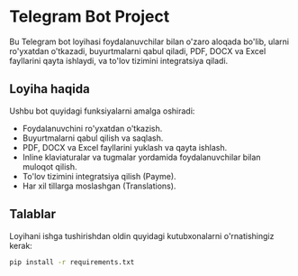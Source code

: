 # Telegram Bot Project

Bu Telegram bot loyihasi foydalanuvchilar bilan o'zaro aloqada bo'lib, ularni ro'yxatdan o'tkazadi, buyurtmalarni qabul qiladi, PDF, DOCX va Excel fayllarini qayta ishlaydi, va to'lov tizimini integratsiya qiladi.

## Loyiha haqida

Ushbu bot quyidagi funksiyalarni amalga oshiradi:

- Foydalanuvchini ro'yxatdan o'tkazish.
- Buyurtmalarni qabul qilish va saqlash.
- PDF, DOCX va Excel fayllarini yuklash va qayta ishlash.
- Inline klaviaturalar va tugmalar yordamida foydalanuvchilar bilan muloqot qilish.
- To'lov tizimini integratsiya qilish (Payme).
- Har xil tillarga moslashgan (Translations).

## Talablar

Loyihani ishga tushirishdan oldin quyidagi kutubxonalarni o'rnatishingiz kerak:

```bash
pip install -r requirements.txt
